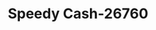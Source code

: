 ---
f_zip-code: 32034
f_state-code: FL
title: Speedy Cash-26760
f_phone: 904-261-4917
f_city-only: Fernandina Beach
f_address: 1639 S 8Th Street Fernandina Beach
f_location-unique-id: '26760'
slug: speedy-cash-26760
updated-on: '2024-05-30T13:46:58.046Z'
created-on: '2024-05-30T13:36:59.803Z'
published-on: '2024-05-30T13:54:32.469Z'
f_city-state: cms/city/fernandina-beach-fl.md
f_company: cms/company/speedy-cash.md
f_state: cms/state/florida.md
layout: '[payday-loan].html'
tags: payday-loan
---